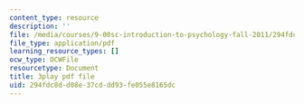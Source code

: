 ```yaml
---
content_type: resource
description: ''
file: /media/courses/9-00sc-introduction-to-psychology-fall-2011/294fdc8dd08e37cddd93fe055e8165dc_lanmHS0JwYI.pdf
file_type: application/pdf
learning_resource_types: []
ocw_type: OCWFile
resourcetype: Document
title: 3play pdf file
uid: 294fdc8d-d08e-37cd-dd93-fe055e8165dc
---
```

